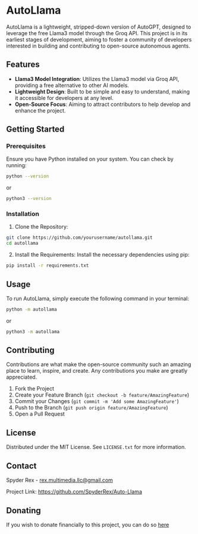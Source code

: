 # AutoLlama

AutoLlama is a lightweight, stripped-down version of AutoGPT, designed to leverage the free Llama3 model through the Groq API. This project is in its earliest stages of development, aiming to foster a community of developers interested in building and contributing to open-source autonomous agents. 

## Features
- **Llama3 Model Integration**: Utilizes the Llama3 model via Groq API, providing a free alternative to other AI models.
- **Lightweight Design**: Built to be simple and easy to understand, making it accessible for developers at any level.
- **Open-Source Focus**: Aiming to attract contributors to help develop and enhance the project.

## Getting Started

### Prerequisites
Ensure you have Python installed on your system. You can check by running:
```bash
python --version
```
or
```bash
python3 --version
```

### Installation
1. Clone the Repository:
```bash
git clone https://github.com/yourusername/autollama.git
cd autollama
```

2. Install the Requirements:
Install the necessary dependencies using pip:
```bash
pip install -r requirements.txt
```

## Usage
To run AutoLlama, simply execute the following command in your terminal:
```bash
python -m autollama
```
or
```bash
python3 -m autollama
```

## Contributing
Contributions are what make the open-source community such an amazing place to learn, inspire, and create. Any contributions you make are greatly appreciated.

1. Fork the Project
2. Create your Feature Branch (`git checkout -b feature/AmazingFeature`)
3. Commit your Changes (`git commit -m 'Add some AmazingFeature'`)
4. Push to the Branch (`git push origin feature/AmazingFeature`)
5. Open a Pull Request

## License
Distributed under the MIT License. See `LICENSE.txt` for more information.

## Contact
Spyder Rex - rex.multimedia.llc@gmail.com

Project Link: https://github.com/SpyderRex/Auto-Llama

## Donating
If you wish to donate financially to this project, you can do so [here](https://www.paypal.com/donate/?hosted_button_id=N8HR4SN2J6FPG)

